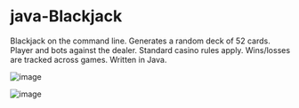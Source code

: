# java-Blackjack
Blackjack on the command line. Generates a random deck of 52 cards. Player and bots against the dealer. Standard casino rules apply. Wins/losses are tracked across games. Written in Java.

![image](https://i.imgur.com/9KO4Rim.png)



![image](https://i.imgur.com/fs7Cz0u.png)

